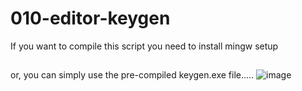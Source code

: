 # 010-editor-keygen
If you want to compile this script you need to install mingw setup
##
or, you can simply use the pre-compiled keygen.exe file.....
![image](https://github.com/user-attachments/assets/c3bf22db-e69c-41f2-99fd-4031c838ee40)
